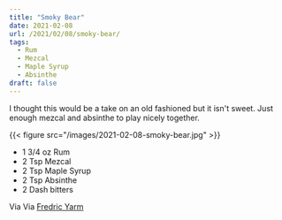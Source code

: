 ```yaml
---
title: "Smoky Bear"
date: 2021-02-08
url: /2021/02/08/smoky-bear/
tags:
  - Rum
  - Mezcal
  - Maple Syrup
  - Absinthe
draft: false
---
```


I thought this would be a take on an old fashioned but it isn't sweet. Just enough mezcal and absinthe to play nicely together. 

{{< figure src="/images/2021-02-08-smoky-bear.jpg" >}}

* 1 3/4 oz Rum
* 2 Tsp Mezcal
* 2 Tsp Maple Syrup
* 2 Tsp Absinthe
* 2 Dash bitters

Via Via [Fredric Yarm](http://cocktailvirgin.blogspot.com/2021/01/smoky-bear.html)
